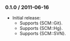### 0.1.0 / 2011-06-16

* Initial release:
  * Supports {SCM::Git}.
  * Supports {SCM::Hg}.
  * Supports {SCM::SVN}.

